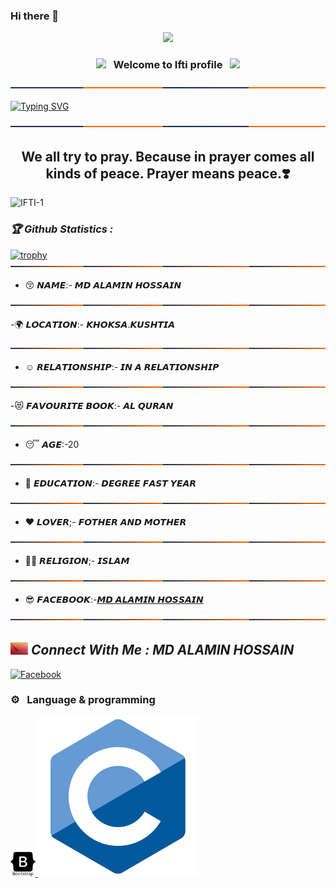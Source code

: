 ### Hi there 👋

<!--
**N0BAB-BCZ/N0BAB-BCZ** is a ✨ _special_ ✨ repository because its `README.md` (this file) appears on your GitHub profile.

Here are some ideas to get you started:

- 🔭 I’m currently working on ...
- 🌱 I’m currently learning ...
- 👯 I’m looking to collaborate on ...
- 🤔 I’m looking for help with ...
- 💬 Ask me about ...
- 📫 How to reach me: ...
- 😄 Pronouns: ...
- ⚡ Fun fact: ...
-->
<p align="center"><img src="https://img.shields.io/badge/MADE%20IN BANGLADESHI-SPAMMAR AND PROGRAMMER-green?colorA=%23ff0000&colorB=%23017e40&style=flat-square">

<h3 align="center">
  <img src="https://emoji.discord.st/emojis/768b108d-274f-4f44-a634-8477b16efce7.gif" width="25">
  &nbsp; Welcome to Ifti profile &nbsp;
  <img src="https://emoji.discord.st/emojis/768b108d-274f-4f44-a634-8477b16efce7.gif" width="25">
</h3>

<img align="center" alt="line" src="https://github.com/DalpatRathore/dalpatrathore/blob/main/assets/images/line-1.svg">

[![Typing SVG](https://readme-typing-svg.herokuapp.com?color=%23F70B10&size=27&lines=YOU+KNOW+MY+NAME;+BUT+DON'T+KNOW+MY+STORY:+SO+DON'T+CARE)](https://git.io/typing-svg)

</p>

<img align="center" alt="line" src="https://github.com/DalpatRathore/dalpatrathore/blob/main/assets/images/line-1.svg">

<h2 align="center">We all try to pray. Because in prayer comes all kinds of peace. Prayer means peace.❣️</h2>

<p align="left"> <img src="https://komarev.com/ghpvc/?username=NOBAB-BCZ&label=Profile%20views&color=eb4d3d&style=flat-square" alt="IFTI-1" /> </p>
</i></b></h3>

<h3><b><i>🏆 Github Statistics :</i></b></h3>
<a href="https://github.com/IFTI-1"><img title="trophy" src="https://github-profile-trophy.vercel.app/?username=NOBAB-BCZ&theme=monokai"></a>


<img align="center" alt="line" src="https://github.com/DalpatRathore/dalpatrathore/blob/main/assets/images/line-2.svg">

- 😚 𝙉𝘼𝙈𝙀:- 𝙈𝘿 𝘼𝙇𝘼𝙈𝙄𝙉 𝙃𝙊𝙎𝙎𝘼𝙄𝙉

<img align="center" alt="line" src="https://github.com/DalpatRathore/dalpatrathore/blob/main/assets/images/line-2.svg">

-🌍 𝙇𝙊𝘾𝘼𝙏𝙄𝙊𝙉:- 𝙆𝙃𝙊𝙆𝙎𝘼.𝙆𝙐𝙎𝙃𝙏𝙄𝘼

<img align="center" alt="line" src="https://github.com/DalpatRathore/dalpatrathore/blob/main/assets/images/line-2.svg">

- ☺️ 𝙍𝙀𝙇𝘼𝙏𝙄𝙊𝙉𝙎𝙃𝙄𝙋:- 𝙄𝙉 𝘼 𝙍𝙀𝙇𝘼𝙏𝙄𝙊𝙉𝙎𝙃𝙄𝙋

<img align="center" alt="line" src="https://github.com/DalpatRathore/dalpatrathore/blob/main/assets/images/line-2.svg">

-😻 𝙁𝘼𝙑𝙊𝙐𝙍𝙄𝙏𝙀 𝘽𝙊𝙊𝙆:- 𝘼𝙇 𝙌𝙐𝙍𝘼𝙉

<img align="center" alt="line" src="https://github.com/DalpatRathore/dalpatrathore/blob/main/assets/images/line-2.svg">

- 😴 𝘼𝙂𝙀:-20

<img align="center" alt="line" src="https://github.com/DalpatRathore/dalpatrathore/blob/main/assets/images/line-2.svg">

- 📕 𝙀𝘿𝙐𝘾𝘼𝙏𝙄𝙊𝙉:- 𝘿𝙀𝙂𝙍𝙀𝙀 𝙁𝘼𝙎𝙏 𝙔𝙀𝘼𝙍

<img align="center" alt="line" src="https://github.com/DalpatRathore/dalpatrathore/blob/main/assets/images/line-2.svg">

- ❤ 𝙇𝙊𝙑𝙀𝙍;- 𝙁𝙊𝙏𝙃𝙀𝙍 𝘼𝙉𝘿 𝙈𝙊𝙏𝙃𝙀𝙍

<img align="center" alt="line" src="https://github.com/DalpatRathore/dalpatrathore/blob/main/assets/images/line-2.svg">

- 🤲🏻 𝙍𝙀𝙇𝙄𝙂𝙄𝙊𝙉;- 𝙄𝙎𝙇𝘼𝙈

<img align="center" alt="line" src="https://github.com/DalpatRathore/dalpatrathore/blob/main/assets/images/line-2.svg">

- 😎 𝙁𝘼𝘾𝙀𝘽𝙊𝙊𝙆:-[𝙈𝘿 𝘼𝙇𝘼𝙈𝙄𝙉 𝙃𝙊𝙎𝙎𝘼𝙄𝙉](https://www.facebook.com/IT.MR.NOBAB.2010)

<img align="center" alt="line" src="https://github.com/DalpatRathore/dalpatrathore/blob/main/assets/images/line-2.svg">

<h2><img width="28" src="https://github.com/DalpatRathore/dalpatrathore/blob/main/assets/icons/icon-contact.png" /><i> Connect With Me : MD ALAMIN HOSSAIN </i></h2>

[![Facebook](https://img.shields.io/badge/Facebook-green?style=for-the-badge&logo=facebook)](https://www.facebook.com/IT.MR.NOBAB.2010)

### ⚙️ &nbsp; Language & programming

<p align="left"> <a href="https://getbootstrap.com" target="_blank"> <img src="https://raw.githubusercontent.com/devicons/devicon/master/icons/bootstrap/bootstrap-plain-wordmark.svg" alt="bootstrap" width="40" height="40"/> </a> <a href="https://www.cprogramming.com/" target="_blank"> <img src="https://raw.githubusercontent.com/devicons/devicon/master/icons/c/c-original.svg" alt="c" width=
